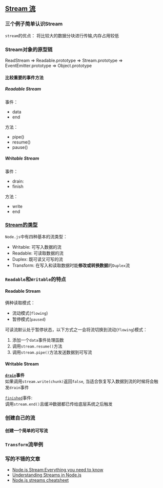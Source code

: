 ## [Stream 流](http://nodejs.cn/api/stream.html#stream_readable_streams)
### 三个例子简单认识Stream
`stream`的优点： 将比较大的数据分块进行传输,内存占用较低
### Stream对象的原型链
ReadStream => Readable.prototype => Stream.prototype => EventEmitter.prototype => Object.prototype

#### 比较重要的事件方法
##### Readable Stream
事件：
* data
* end

方法：
* pipe()
* resume()
* pause()

##### Writable Stream
事件：
* drain: 
* finish

方法：
* write
* end


### [Stream的类型](http://nodejs.cn/api/stream.html#stream_types_of_streams)
`Node.js`中有四种基本的流类型：
* Writable: 可写入数据的流
* Readable: 可读取数据的流
* Duplex: 既可读又可写的流
* Transform: 在写入和读取数据时能**修改或转换数据**的`Duplex`流

### `Readable`和`Writable`的特点
#### Readable Stream
俩种读取模式： 
* 流动模式(`flowing`)
* 暂停模式(`paused`)

可读流默认处于暂停状态，以下方式之一会将流切换到流动(`flowing`)模式：
1. 添加一个`data`事件处理函数
2. 调用`stream.resume()`方法
3. 调用`stream.pipe()`方法发送数据到可写流

#### Writable Stream
**[`drain`](http://nodejs.cn/api/stream.html#stream_event_drain)事件**  
如果调用`stream.write(chunk)`返回`false`, 当适合恢复写入数据到流的时候将会触发`drain`事件

[`finished`](http://nodejs.cn/api/stream.html#stream_event_finish)事件:    
调用`stream.end()`且缓冲数据都已传给底层系统之后触发

### 创建自己的流

#### 创建一个简单的可写流


### `Transform`流举例

### 写的不错的文章
* [Node.js Stream:Everything you need to know](https://www.freecodecamp.org/news/node-js-streams-everything-you-need-to-know-c9141306be93/)
* [Understanding Streams in Node.js](https://nodesource.com/blog/understanding-streams-in-nodejs/)
* [Node.js streams cheatsheet](https://devhints.io/nodejs-stream)

